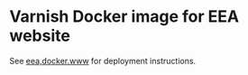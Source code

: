 # Varnish Docker image for EEA website

See [eea,docker.www](https://github.com/eea/eea.docker.www) for deployment instructions.
